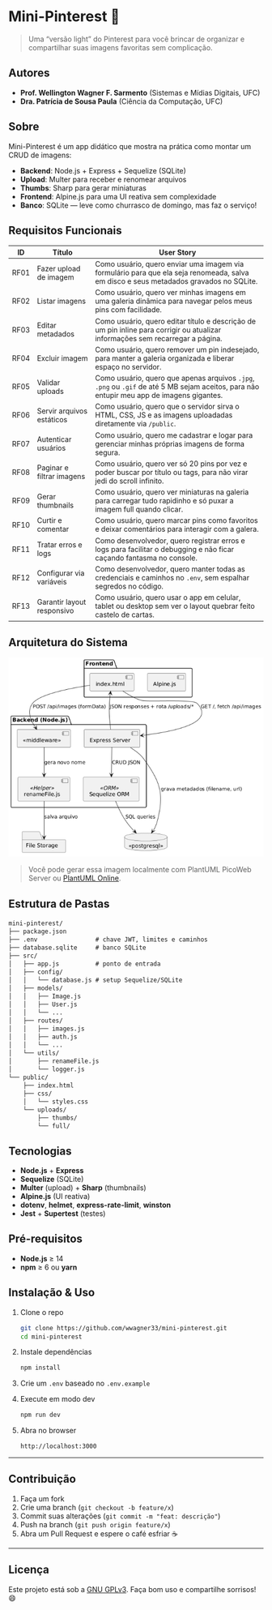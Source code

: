 # Mini-Pinterest 🚀

> Uma “versão light” do Pinterest para você brincar de organizar e compartilhar suas imagens favoritas sem complicação.

## Autores

- **Prof. Wellington Wagner F. Sarmento** (Sistemas e Mídias Digitais, UFC)  
- **Dra. Patrícia de Sousa Paula** (Ciência da Computação, UFC)

## Sobre

Mini-Pinterest é um app didático que mostra na prática como montar um CRUD de imagens:

- **Backend**: Node.js + Express + Sequelize (SQLite)  
- **Upload**: Multer para receber e renomear arquivos  
- **Thumbs**: Sharp para gerar miniaturas  
- **Frontend**: Alpine.js para uma UI reativa sem complexidade  
- **Banco**: SQLite — leve como churrasco de domingo, mas faz o serviço!

## Requisitos Funcionais

| ID    | Título                        | User Story                                                                                                                                          |
|-------|-------------------------------|-----------------------------------------------------------------------------------------------------------------------------------------------------|
| RF01  | Fazer upload de imagem        | Como usuário, quero enviar uma imagem via formulário para que ela seja renomeada, salva em disco e seus metadados gravados no SQLite.                |
| RF02  | Listar imagens                | Como usuário, quero ver minhas imagens em uma galeria dinâmica para navegar pelos meus pins com facilidade.                                           |
| RF03  | Editar metadados              | Como usuário, quero editar título e descrição de um pin inline para corrigir ou atualizar informações sem recarregar a página.                       |
| RF04  | Excluir imagem                | Como usuário, quero remover um pin indesejado, para manter a galeria organizada e liberar espaço no servidor.                                        |
| RF05  | Validar uploads               | Como usuário, quero que apenas arquivos `.jpg`, `.png` ou `.gif` de até 5 MB sejam aceitos, para não entupir meu app de imagens gigantes.           |
| RF06  | Servir arquivos estáticos     | Como usuário, quero que o servidor sirva o HTML, CSS, JS e as imagens uploadadas diretamente via `/public`.                                          |
| RF07  | Autenticar usuários           | Como usuário, quero me cadastrar e logar para gerenciar minhas próprias imagens de forma segura.                                                    |
| RF08  | Paginar e filtrar imagens     | Como usuário, quero ver só 20 pins por vez e poder buscar por título ou tags, para não virar jedi do scroll infinito.                                |
| RF09  | Gerar thumbnails              | Como usuário, quero ver miniaturas na galeria para carregar tudo rapidinho e só puxar a imagem full quando clicar.                                   |
| RF10  | Curtir e comentar             | Como usuário, quero marcar pins como favoritos e deixar comentários para interagir com a galera.                                                    |
| RF11  | Tratar erros e logs           | Como desenvolvedor, quero registrar erros e logs para facilitar o debugging e não ficar caçando fantasma no console.                                  |                   |
| RF12  | Configurar via variáveis      | Como desenvolvedor, quero manter todas as credenciais e caminhos no `.env`, sem espalhar segredos no código.                                        |
| RF13  | Garantir layout responsivo    | Como usuário, quero usar o app em celular, tablet ou desktop sem ver o layout quebrar feito castelo de cartas.                      |                  |


## Arquitetura do Sistema
<img src="docs/arquitetura.png"/>

> Você pode gerar essa imagem localmente com PlantUML PicoWeb Server ou [PlantUML Online](https://www.plantuml.com/plantuml).


## Estrutura de Pastas

```
mini-pinterest/
├── package.json
├── .env                # chave JWT, limites e caminhos
├── database.sqlite     # banco SQLite
├── src/
│   ├── app.js          # ponto de entrada
│   ├── config/
│   │   └── database.js # setup Sequelize/SQLite
│   ├── models/
│   │   ├── Image.js
│   │   ├── User.js
│   │   └── ...
│   ├── routes/
│   │   ├── images.js
│   │   ├── auth.js
│   │   └── ...
│   └── utils/
│       ├── renameFile.js
│       └── logger.js
└── public/
    ├── index.html
    ├── css/
    │   └── styles.css
    └── uploads/
        ├── thumbs/
        └── full/
```


## Tecnologias

* **Node.js** + **Express**
* **Sequelize** (SQLite)
* **Multer** (upload) + **Sharp** (thumbnails)
* **Alpine.js** (UI reativa)
* **dotenv**, **helmet**, **express-rate-limit**, **winston**
* **Jest** + **Supertest** (testes)



## Pré-requisitos

* **Node.js** ≥ 14
* **npm** ≥ 6 ou **yarn**


## Instalação & Uso

1. Clone o repo

   ```bash
   git clone https://github.com/wwagner33/mini-pinterest.git
   cd mini-pinterest
   ```
2. Instale dependências

   ```bash
   npm install
   ```
3. Crie um `.env` baseado no `.env.example`
4. Execute em modo dev

   ```bash
   npm run dev
   ```
5. Abra no browser

   ```bash
   http://localhost:3000
   ```

---

## Contribuição

1. Faça um fork
2. Crie uma branch (`git checkout -b feature/x`)
3. Commit suas alterações (`git commit -m "feat: descrição"`)
4. Push na branch (`git push origin feature/x`)
5. Abra um Pull Request e espere o café esfriar ☕

---

## Licença

Este projeto está sob a [GNU GPLv3](LICENSE). Faça bom uso e compartilhe sorrisos! 😄
